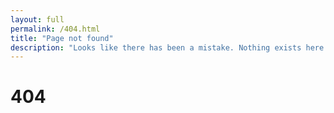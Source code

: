 ```yaml
---
layout: full
permalink: /404.html
title: "Page not found"
description: "Looks like there has been a mistake. Nothing exists here."
---
```


# 404
